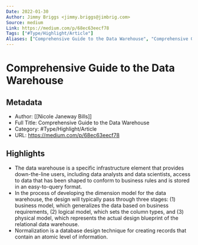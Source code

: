 ```yaml
---
Date: 2022-01-30
Author: Jimmy Briggs <jimmy.briggs@jimbrig.com>
Source: medium
Link: https://medium.com/p/68ec63eecf78
Tags: ["#Type/Highlight/Article"]
Aliases: ["Comprehensive Guide to the Data Warehouse", "Comprehensive Guide to the Data Warehouse"]
---
```

# Comprehensive Guide to the Data Warehouse

## Metadata
- Author: [[Nicole Janeway Bills]]
- Full Title: Comprehensive Guide to the Data Warehouse
- Category: #Type/Highlight/Article
- URL: https://medium.com/p/68ec63eecf78

## Highlights
- The data warehouse is a specific infrastructure element that provides down-the-line users, including data analysts and data scientists, access to data that has been shaped to conform to business rules and is stored in an easy-to-query format.
- In the process of developing the dimension model for the data warehouse, the design will typically pass through three stages: (1) business model, which generalizes the data based on business requirements, (2) logical model, which sets the column types, and (3) physical model, which represents the actual design blueprint of the relational data warehouse.
- Normalization is a database design technique for creating records that contain an atomic level of information.
